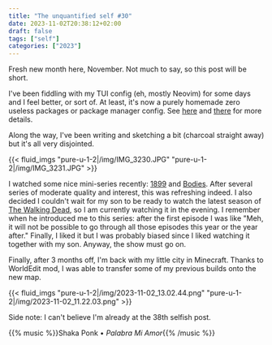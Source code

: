 ```yaml
---
title: "The unquantified self #30"
date: 2023-11-02T20:38:12+02:00
draft: false
tags: ["self"]
categories: ["2023"]
---
```


Fresh new month here, November. Not much to say, so this post will be short.

I've been fiddling with my TUI config (eh, mostly Neovim) for some days and I feel better, or sort of. At least, it's now a purely homemade zero useless packages or package manager config. See [here](/post//post/vim-revamp-again/) and [there](/post/neovim-lsp-easy/) for more details.

Along the way, I've been writing and sketching a bit (charcoal straight away) but it's all very disjointed.

{{< fluid_imgs "pure-u-1-2|/img/IMG_3230.JPG"
               "pure-u-1-2|/img/IMG_3231.JPG" >}}

I watched some nice mini-series recently: [1899](https://en.wikipedia.org/wiki/1899_(TV_series)) and [Bodies](https://en.wikipedia.org/wiki/Bodies_(2023_TV_series)). After several series of moderate quality and interest, this was refreshing indeed. I also decided I couldn't wait for my son to be ready to watch the latest season of [The Walking Dead](https://en.wikipedia.org/wiki/The_Walking_Dead_(TV_series)), so I am currently watching it in the evening. I remember when he introduced me to this series: after the first episode I was like "Meh, it will not be possible to go through all those episodes this year or the year after." Finally, I liked it but I was probably biased since I liked watching it together with my son. Anyway, the show must go on.

Finally, after 3 months off, I'm back with my little city in Minecraft. Thanks to WorldEdit mod, I was able to transfer some of my previous builds onto the new map.

{{< fluid_imgs "pure-u-1-2|/img/2023-11-02_13.02.44.png"
               "pure-u-1-2|/img/2023-11-02_11.22.03.png" >}}

Side note: I can't believe I'm already at the 38th selfish post.

{{% music %}}Shaka Ponk • _Palabra Mi Amor_{{% /music %}}
